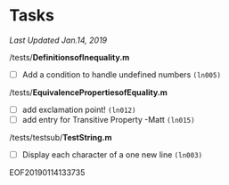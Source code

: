 # Tasks   
*Last Updated Jan.14, 2019*  
  
  
/tests/**DefinitionsofInequality.m**  
- [ ] Add a condition to handle undefined numbers `(ln005)`  
  
/tests/**EquivalencePropertiesofEquality.m**  
- [ ] add exclamation point! `(ln012)`  
- [ ] add entry for Transitive Property -Matt `(ln015)`  
  
/tests/testsub/**TestString.m**  
- [ ] Display each character of a one new line `(ln003)`  
  
EOF20190114133735